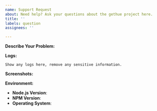 ```yaml
---
name: Support Request
about: Need help? Ask your questions about the gethue project here.
title: ''
labels: question
assignees: ''

---
```


<!-- You must use the template below when submitting a support request -->

**Describe Your Problem:**
<!-- A clear and concise description of what problem you are trying to solve. -->

**Logs:**

```
Show any logs here, remove any sensitive information.
```


**Screenshots:**
<!-- If applicable, add screenshots to help explain your problem. -->

**Environment:**

* **Node.js Version**: <!-- node -v -->
* **NPM Version**: <!-- npm -v -->
* **Operating System**: <!-- Raspbian / Ubuntu / Debian / Windows / macOS / Docker / hb-service -->

<!-- Click the "Preview" tab before you submit to ensure the formatting is correct. -->
